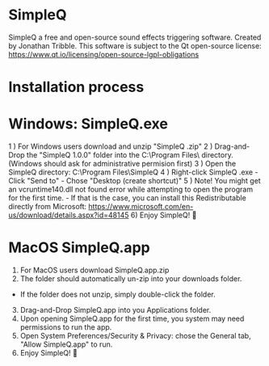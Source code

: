 # SimpleQ
SimpleQ a free and open-source sound effects triggering software.
Created by Jonathan Tribble.
This software is subject to the Qt open-source license: https://www.qt.io/licensing/open-source-lgpl-obligations


# Installation process

# Windows: SimpleQ.exe
1 ) For Windows users download and unzip "SimpleQ <version>.zip"
2 ) Drag-and-Drop the "SimpleQ 1.0.0" folder into the C:\Program Files\ directory. (Windows should ask for administrative permision first)
3 ) Open the SimpleQ directory: C:\Program Files\SimpleQ <version>
4 ) Right-click SimpleQ <version>.exe - Click "Send to" - Chose "Desktop (create shortcut)"
5 ) Note! You might get an vcruntime140.dll not found error while attempting to open the program for the first time.
    - If that is the case, you can install this Redistributable directly from Microsoft: https://www.microsoft.com/en-us/download/details.aspx?id=48145
6) Enjoy SimpleQ! 🚀
  

# MacOS SimpleQ.app
1) For MacOS users download SimpleQ.app.zip
2) The folder should automatically un-zip into your downloads folder.
  - If the folder does not unzip, simply double-click the folder.
3) Drag-and-Drop SimpleQ.app into you Applications folder.
4) Upon opening SimpleQ.app for the first time, you system may need permissions to run the app.
5) Open System Preferences/Security & Privacy: chose the General tab, "Allow SimpleQ.app" to run.
6) Enjoy SimpleQ! 🚀
